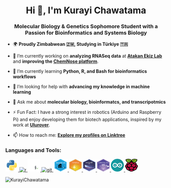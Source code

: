 <h1 align="center">Hi 👋, I'm Kurayi Chawatama</h1>
<h3 align="center">Molecular Biology & Genetics Sophomore Student with a Passion for Bioinformatics and Systems Biology</h3>

- 🌍 **Proudly Zimbabwean 🇿🇼, Studying in Türkiye 🇹🇷**
  
- 🔭 I’m currently working on **analyzing RNASeq data** at **[Atakan Ekiz Lab](https://www.atakanekiz.com/lab.html)** and **improving the [ChemNose platform](https://github.com/KurayiChawatama/ChemNose-An-Automated-Gas-Detection-and-Statistical-Analysis-Platform)**.

- 🌱 I’m currently learning **Python, R, and Bash for bioinformatics workflows**

- 🤝 I’m looking for help with **advancing my knowledge in machine learning**

- 💬 Ask me about **molecular biology, bioinformatcs, and transcripotmics**

- ⚡ Fun Fact: I have a strong interest in robotics (Arduino and Raspberry Pi) and enjoy developing them for biotech applications, inspired by my work at **[Ulurover](https://www.linkedin.com/company/ulurover-team/posts/?feedView=all)**.

- 📫 How to reach me: **[Explore my profiles on Linktree](https://linktr.ee/kurayi_chawatama)**




<h3 align="left">Languages and Tools:</h3>
<p align="left">  
<a href="https://www.python.org" target="_blank" rel="noreferrer"> 
<img src="https://raw.githubusercontent.com/devicons/devicon/master/icons/python/python-original.svg" alt="python" width="40" height="40"/> 
</a> 
<a href="https://www.r-project.org/" target="_blank" rel="noreferrer"> 
<img src="https://www.vectorlogo.zone/logos/r-project/r-project-icon.svg" alt="r" width="40" height="40"/> 
</a> 
<a href="logos/Bash.png" target="_blank" rel="noreferrer"> 
<img src="logos/Bash.png" alt="Bash" width="40" height="40"/> 
</a>
<a href="https://git-scm.com/" target="_blank" rel="noreferrer"> 
<img src="https://www.vectorlogo.zone/logos/git-scm/git-scm-icon.svg" alt="git" width="40" height="40"/> 
</a> 
<a href="logos/Seurat.png" target="_blank" rel="noreferrer"> 
<img src="logos/Seurat.png" alt="Seurat" width="45" height="40"/> 
</a>
<a href="logos/limma.png" target="_blank" rel="noreferrer"> 
<img src="logos/limma.png" alt="limma" width="40" height="40"/> 
</a>
<a href="logos/edgeR.webp" target="_blank" rel="noreferrer"> 
<img src="logos/edgeR.webp" alt="edgeR" width="40" height="40"/> 
</a>
<a href="logos/Glimma.png" target="_blank" rel="noreferrer"> 
<img src="logos/Glimma.png" alt="Glimma" width="40" height="40"/> 
</a>
<a href="logos/Arduino.png" target="_blank" rel="noreferrer"> 
<img src="logos/Arduino.png" alt="Arduino" width="40" height="40"/> 
</a>
<a href="logos/raspberry-pi.svg" target="_blank" rel="noreferrer"> 
<img src="logos/raspberry-pi.svg" alt="Raspberry-Pi" width="40" height="40"/> 
</a>
</p>

<p><img align="left" src="https://github-readme-stats.vercel.app/api/top-langs?username=KurayiChawatama&show_icons=true&locale=en&layout=compact" alt="KurayiChawatama" /></p>

